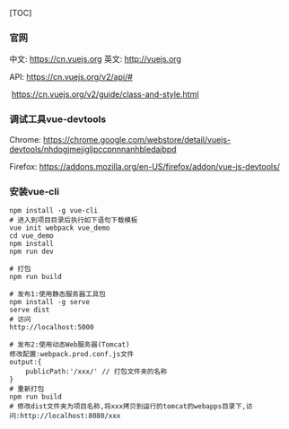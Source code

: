 [TOC]

### 官网 ###

  中文: <https://cn.vuejs.org>    英文: <http://vuejs.org>

  API: <https://cn.vuejs.org/v2/api/#>

  ​		<https://cn.vuejs.org/v2/guide/class-and-style.html>

### 调试工具vue-devtools ###

  Chrome: <https://chrome.google.com/webstore/detail/vuejs-devtools/nhdogjmejiglipccpnnnanhbledajbpd>

  Firefox: <https://addons.mozilla.org/en-US/firefox/addon/vue-js-devtools/>

### 安装vue-cli ###

```
npm install -g vue-cli
# 进入到项目目录后执行如下语句下载模板
vue init webpack vue_demo
cd vue_demo
npm install
npm run dev

# 打包
npm run build

# 发布1:使用静态服务器工具包
npm install -g serve
serve dist
# 访问
http://localhost:5000

# 发布2:使用动态Web服务器(Tomcat)
修改配置:webpack.prod.conf.js文件
output:{
	publicPath:'/xxx/' // 打包文件夹的名称
}
# 重新打包
npm run build
# 修改dist文件夹为项目名称,将xxx拷贝到运行的tomcat的webapps目录下,访问:http://localhost:8080/xxx
```

